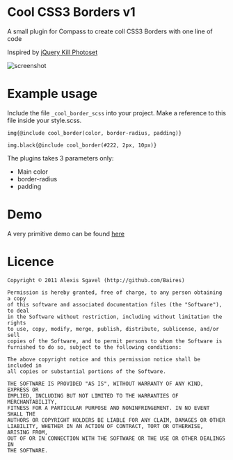 Cool CSS3 Borders v1
===========

A small plugin for Compass to create coll CSS3 Borders with one line of code

Inspired by [jQuery Kill Photoset](https://github.com/chriskalani/Kill-Photoset/blob/master/jquery.killphotoset.js/) 

![screenshot](http://f.cl.ly/items/2w0p1A3Z3d2v3f0u0F2E/demo.png)


Example usage
=================

Include the file `_cool_border_scss` into your project. Make a reference to this file inside your style.scss.


	img{@include cool_border(color, border-radius, padding)}
	
	img.black{@include cool_border(#222, 2px, 10px)}


The plugins takes 3 parameters only:

* Main color
* border-radius
* padding


Demo
====

A very primitive demo can be found [here](http://a00.com.ar/css3-borders/)


Licence
=======

    Copyright © 2011 Alexis Sgavel (http://github.com/Baires)
    
    Permission is hereby granted, free of charge, to any person obtaining a copy
    of this software and associated documentation files (the "Software"), to deal
    in the Software without restriction, including without limitation the rights
    to use, copy, modify, merge, publish, distribute, sublicense, and/or sell
    copies of the Software, and to permit persons to whom the Software is
    furnished to do so, subject to the following conditions:
    
    The above copyright notice and this permission notice shall be included in
    all copies or substantial portions of the Software.
    
    THE SOFTWARE IS PROVIDED "AS IS", WITHOUT WARRANTY OF ANY KIND, EXPRESS OR
    IMPLIED, INCLUDING BUT NOT LIMITED TO THE WARRANTIES OF MERCHANTABILITY,
    FITNESS FOR A PARTICULAR PURPOSE AND NONINFRINGEMENT. IN NO EVENT SHALL THE
    AUTHORS OR COPYRIGHT HOLDERS BE LIABLE FOR ANY CLAIM, DAMAGES OR OTHER
    LIABILITY, WHETHER IN AN ACTION OF CONTRACT, TORT OR OTHERWISE, ARISING FROM,
    OUT OF OR IN CONNECTION WITH THE SOFTWARE OR THE USE OR OTHER DEALINGS IN
    THE SOFTWARE.
    
    
    